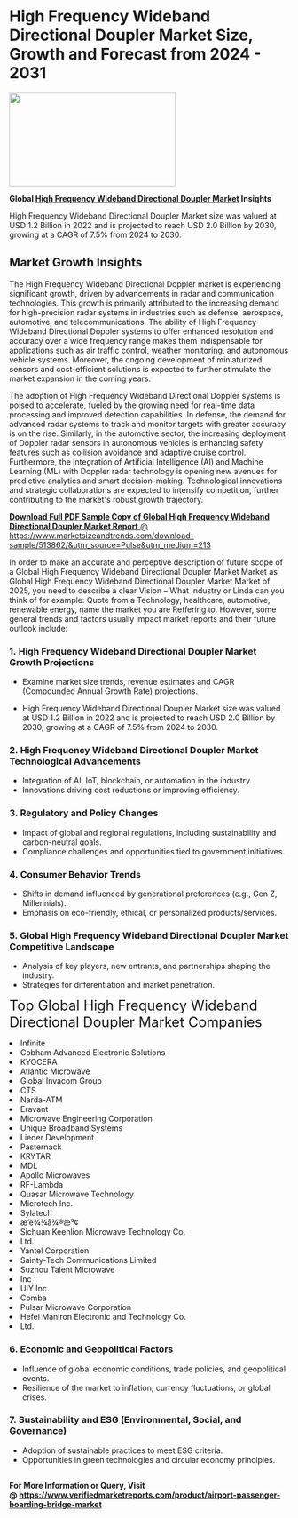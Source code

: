 <H1>High Frequency Wideband Directional Doupler Market Size, Growth and Forecast from 2024 - 2031</H1><img class="aligncenter size-medium wp-image-584254" src="https://thirdeyenews.in/wp-content/uploads/2024/09/Global-Market-Research-300x168.jpeg" alt="" width="300" height="168" /><p><strong>Global&nbsp;<a href="https://www.marketsizeandtrends.com/download-sample/513862/&amp;utm_source=Pulse&amp;utm_medium=213">High Frequency Wideband Directional Doupler Market</a> Insights</strong></p><p>High Frequency Wideband Directional Doupler Market size was valued at USD 1.2 Billion in 2022 and is projected to reach USD 2.0 Billion by 2030, growing at a CAGR of 7.5% from 2024 to 2030.</p><p><h2>Market Growth Insights</h2> <p>The High Frequency Wideband Directional Doppler market is experiencing significant growth, driven by advancements in radar and communication technologies. This growth is primarily attributed to the increasing demand for high-precision radar systems in industries such as defense, aerospace, automotive, and telecommunications. The ability of High Frequency Wideband Directional Doppler systems to offer enhanced resolution and accuracy over a wide frequency range makes them indispensable for applications such as air traffic control, weather monitoring, and autonomous vehicle systems. Moreover, the ongoing development of miniaturized sensors and cost-efficient solutions is expected to further stimulate the market expansion in the coming years.</p> <p><a href="#"></a></p> <p>The adoption of High Frequency Wideband Directional Doppler systems is poised to accelerate, fueled by the growing need for real-time data processing and improved detection capabilities. In defense, the demand for advanced radar systems to track and monitor targets with greater accuracy is on the rise. Similarly, in the automotive sector, the increasing deployment of Doppler radar sensors in autonomous vehicles is enhancing safety features such as collision avoidance and adaptive cruise control. Furthermore, the integration of Artificial Intelligence (AI) and Machine Learning (ML) with Doppler radar technology is opening new avenues for predictive analytics and smart decision-making. Technological innovations and strategic collaborations are expected to intensify competition, further contributing to the market's robust growth trajectory. <p><a href="#"></p><p><span class=""><strong>Download Full PDF Sample Copy of Global High Frequency Wideband Directional Doupler Market Report</strong> @ <a href="https://www.marketsizeandtrends.com/download-sample/513862/&amp;utm_source=Pulse&amp;utm_medium=213" target="_blank">https://www.marketsizeandtrends.com/download-sample/513862/&amp;utm_source=Pulse&amp;utm_medium=213</a></span></p><p>In order to make an accurate and perceptive description of future scope of a Global&nbsp;High Frequency Wideband Directional Doupler Market Market as Global&nbsp;High Frequency Wideband Directional Doupler Market Market of 2025, you need to describe a clear Vision &ndash; What Industry or Linda can you think of for example: Quote from a Technology, healthcare, automotive, renewable energy, name the market you are Reffering to. However, some general trends and factors usually impact market reports and their future outlook include:</p><h3>1.&nbsp;<strong>High Frequency Wideband Directional Doupler Market Growth Projections</strong></h3><ul><li>Examine market size trends, revenue estimates and CAGR (Compounded Annual Growth Rate) projections.</li><li><p>High Frequency Wideband Directional Doupler Market size was valued at USD 1.2 Billion in 2022 and is projected to reach USD 2.0 Billion by 2030, growing at a CAGR of 7.5% from 2024 to 2030.</p></li></ul><h3>2.&nbsp;<strong>High Frequency Wideband Directional Doupler Market Technological Advancements</strong></h3><ul><li>Integration of AI, IoT, blockchain, or automation in the industry.</li><li>Innovations driving cost reductions or improving efficiency.</li></ul><h3>3.&nbsp;<strong>Regulatory and Policy Changes</strong></h3><ul><li>Impact of global and regional regulations, including sustainability and carbon-neutral goals.</li><li>Compliance challenges and opportunities tied to government initiatives.</li></ul><h3>4.&nbsp;<strong>Consumer Behavior Trends</strong></h3><ul><li>Shifts in demand influenced by generational preferences (e.g., Gen Z, Millennials).</li><li>Emphasis on eco-friendly, ethical, or personalized products/services.</li></ul><h3>5.&nbsp;<strong>Global High Frequency Wideband Directional Doupler Market Competitive Landscape</strong></h3><ul><li>Analysis of key players, new entrants, and partnerships shaping the industry.</li><li>Strategies for differentiation and market penetration.</li></ul><p data-pm-slice="1 1 []"><span style="color: inherit; font-family: inherit; font-size: 25px;">Top Global High Frequency Wideband Directional Doupler Market Companies</span></p><div class="" data-test-id=""><p><li>Infinite</li><li> Cobham Advanced Electronic Solutions</li><li> KYOCERA</li><li> Atlantic Microwave</li><li> Global Invacom Group</li><li> CTS</li><li> Narda-ATM</li><li> Eravant</li><li> Microwave Engineering Corporation</li><li> Unique Broadband Systems</li><li> Lieder Development</li><li> Pasternack</li><li> KRYTAR</li><li> MDL</li><li> Apollo Microwaves</li><li> RF-Lambda</li><li> Quasar Microwave Technology</li><li> Microtech Inc.</li><li> Sylatech</li><li> æ’è¾¾å¾®æ³¢</li><li> Sichuan Keenlion Microwave Technology Co.</li><li> Ltd.</li><li> Yantel Corporation</li><li> Sainty-Tech Communications Limited</li><li> Suzhou Talent Microwave</li><li> Inc</li><li> UIY Inc.</li><li> Comba</li><li> Pulsar Microwave Corporation</li><li> Hefei Maniron Electronic and Technology Co.</li><li> Ltd.</li></p></div><h3>6.&nbsp;<strong>Economic and Geopolitical Factors</strong></h3><ul><li>Influence of global economic conditions, trade policies, and geopolitical events.</li><li>Resilience of the market to inflation, currency fluctuations, or global crises.</li></ul><h3>7.&nbsp;<strong>Sustainability and ESG (Environmental, Social, and Governance)</strong></h3><ul><li>Adoption of sustainable practices to meet ESG criteria.</li><li>Opportunities in green technologies and circular economy principles.</li></ul><h2><strong style="font-size: 14px;">For More Information or Query, Visit @&nbsp;</strong><a style="background-color: #ffffff; font-size: 14px;" href="https://www.marketsizeandtrends.com/report/high-frequency-wideband-directional-doupler-market/" target="_blank">https://www.verifiedmarketreports.com/product/airport-passenger-boarding-bridge-market</a></h2>
